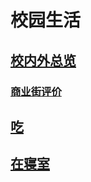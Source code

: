 # 校园生活

## [校内外总览](./college_space.md)

### [商业街评价](./street.md)

## [吃](./eat.md)

## [在寝室](./in_dorm.md)
